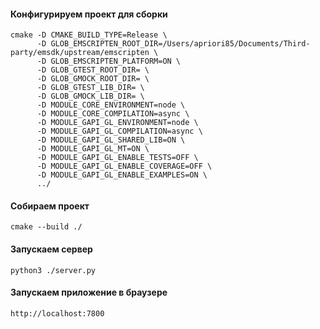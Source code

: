 #### Конфигурируем проект для сборки

```console
cmake -D CMAKE_BUILD_TYPE=Release \
      -D GLOB_EMSCRIPTEN_ROOT_DIR=/Users/apriori85/Documents/Third-party/emsdk/upstream/emscripten \
      -D GLOB_EMSCRIPTEN_PLATFORM=ON \
      -D GLOB_GTEST_ROOT_DIR= \
      -D GLOB_GMOCK_ROOT_DIR= \
      -D GLOB_GTEST_LIB_DIR= \
      -D GLOB_GMOCK_LIB_DIR= \
      -D MODULE_CORE_ENVIRONMENT=node \
      -D MODULE_CORE_COMPILATION=async \
      -D MODULE_GAPI_GL_ENVIRONMENT=node \
      -D MODULE_GAPI_GL_COMPILATION=async \
      -D MODULE_GAPI_GL_SHARED_LIB=ON \
      -D MODULE_GAPI_GL_MT=ON \
      -D MODULE_GAPI_GL_ENABLE_TESTS=OFF \
      -D MODULE_GAPI_GL_ENABLE_COVERAGE=OFF \
      -D MODULE_GAPI_GL_ENABLE_EXAMPLES=ON \
      ../
```

#### Собираем проект

```console
cmake --build ./
```

#### Запускаем сервер

```console
python3 ./server.py
```

#### Запускаем приложение в браузере

```console
http://localhost:7800
```
